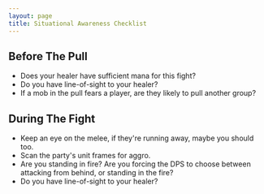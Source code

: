 ```yaml
---
layout: page
title: Situational Awareness Checklist
---
```


## Before The Pull
* Does your healer have sufficient mana for this fight?
* Do you have line-of-sight to your healer?
* If a mob in the pull fears a player, are they likely to pull another group?

## During The Fight
* Keep an eye on the melee, if they're running away, maybe you should too.
* Scan the party's unit frames for aggro.
* Are you standing in fire? Are you forcing the DPS to choose between attacking from behind, or standing in the fire?
* Do you have line-of-sight to your healer?
